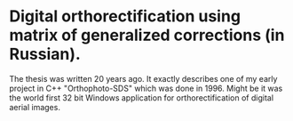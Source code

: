 # Digital orthorectification using matrix of generalized corrections (in Russian).

The thesis was written 20 years ago. It exactly describes one of my early project in C++ "Orthophoto-SDS" which was done in 1996. 
Might be it was the world first 32 bit Windows application for orthorectification of digital aerial images.
